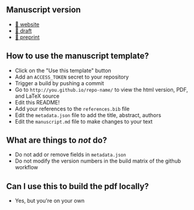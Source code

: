 ## Manuscript version

[master_draft]: http://francisbanville.github.io/BIO860M-Project/draft.pdf
[master_preprint]: http://francisbanville.github.io/BIO860M-Project/preprint.pdf
[master_html]: http://francisbanville.github.io/BIO860M-Project/

- [:blue_book: website][master_html]
- [:page_facing_up: draft][master_draft]
- [:newspaper: preprint][master_preprint]

## How to use the manuscript template?

- Click on the "Use this template" button
- Add an `ACCESS_TOKEN` secret to your repository
- Trigger a build by pushing a commit
- Go to `http://you.github.io/repo-name/` to view the html version, PDF, and LaTeX source
- Edit this README!
- Add your references to the `references.bib` file
- Edit the `metadata.json` file to add the title, abstract, authors
- Edit the `manuscript.md` file to make changes to your text

## What are things to *not* do?

- Do not add or remove fields in `metadata.json`
- Do not modify the version numbers in the build matrix of the github workflow

## Can I use this to build the pdf locally?

- Yes, but you're on your own
